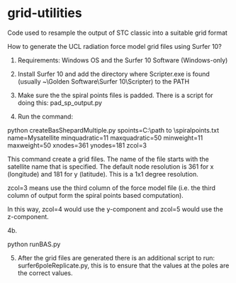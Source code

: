 # grid-utilities
Code used to resample the output of STC classic into a suitable grid format

How to generate the UCL radiation force model grid files using Surfer 10?
 
1. Requirements: Windows OS and the Surfer 10 Software (Windows-only)
 
2. Install Surfer 10 and add the directory where Scripter.exe is found (usually ~\Golden Software\Surfer 10\Scripter) to the PATH
 
3. Make sure the the spiral points files is padded. There is a script for doing this:
pad_sp_output.py
 
4. Run the command:
 
python createBasShepardMultiple.py spoints=C:\path to \spiralpoints.txt name=Mysatellite minquadratic=11 maxquadratic=50 minweight=11 maxweight=50 xnodes=361 ynodes=181 zcol=3
 
This command create a grid files. The name of the file starts with the satellite name that is specified. The default node resolution is 361 for x (longitude) and 181 for y (latitude). This is a 1x1 degree resolution.
 
zcol=3 means use the third column of the force model file (i.e. the third column of output form the spiral points based computation).
 
In this way, zcol=4 would use the y-component and zcol=5 would use the z-component.
 
4b.
 
python runBAS.py
 
5. After the grid files are generated there is an additional script to run: surfer6poleReplicate.py, this is to ensure that the values at the poles are the correct values.
